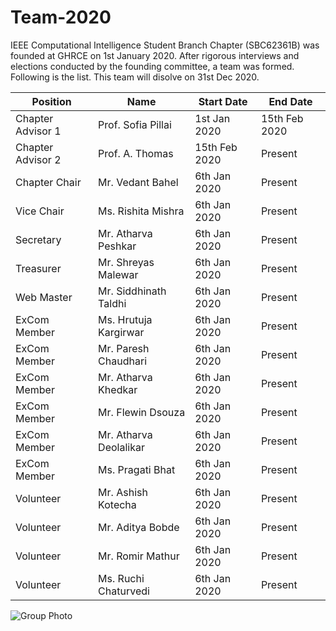 # Team-2020

IEEE Computational Intelligence Student Branch Chapter (SBC62361B) was founded at GHRCE on 1st January 2020. After rigorous interviews and elections conducted by the founding committee, a team was formed. Following is the list.
This team will disolve on 31st Dec 2020. 

| Position | Name | Start Date | End Date | 
|----------|------|------------|-----------|
|Chapter Advisor 1 | Prof. Sofia Pillai    | 1st Jan 2020  | 15th Feb 2020 |
|Chapter Advisor 2 | Prof. A. Thomas       | 15th Feb 2020 | Present       |
|Chapter Chair     | Mr. Vedant Bahel      | 6th Jan 2020  | Present       |
|Vice Chair        | Ms. Rishita Mishra    | 6th Jan 2020  | Present       |
|Secretary         | Mr. Atharva Peshkar   | 6th Jan 2020  | Present       |
|Treasurer         | Mr. Shreyas Malewar    | 6th Jan 2020  | Present       |
|Web Master        | Mr. Siddhinath Taldhi  | 6th Jan 2020  | Present       |
|ExCom Member      | Ms. Hrutuja Kargirwar | 6th Jan 2020  | Present       |  
|ExCom Member      | Mr. Paresh Chaudhari  | 6th Jan 2020  | Present       |
|ExCom Member      | Mr. Atharva Khedkar   | 6th Jan 2020  | Present       |
|ExCom Member      | Mr. Flewin Dsouza     | 6th Jan 2020  | Present       |
|ExCom Member      | Mr. Atharva Deolalikar| 6th Jan 2020 | Present |
|ExCom Member      | Ms. Pragati Bhat     | 6th Jan 2020  | Present       |
|Volunteer | Mr. Ashish Kotecha | 6th Jan 2020 | Present |
|Volunteer| Mr. Aditya Bobde | 6th Jan 2020 | Present |  
|Volunteer| Mr. Romir Mathur | 6th Jan 2020 | Present |
|Volunteer| Ms. Ruchi Chaturvedi | 6th Jan 2020 | Present |

![Group Photo](https://github.com/IEEE-CIS-GHRCE-62361B/Team-2020/blob/master/WhatsApp%20Image%202020-04-10%20at%208.56.55%20PM.jpeg)

